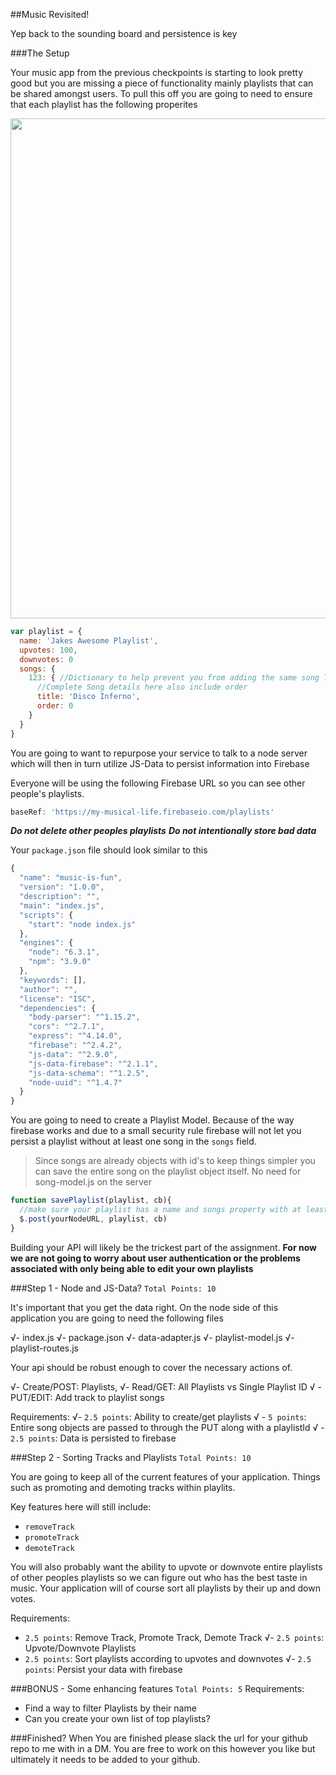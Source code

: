 ##Music Revisited!

Yep back to the sounding board and persistence is key

###The Setup

Your music app from the previous checkpoints is starting to look pretty good but you are missing a piece of functionality mainly playlists that can be shared amongst users. To pull this off you are going to need to ensure that each playlist has the following properites

<img src="https://bcw.blob.core.windows.net/public/img/music-revisited-data.jpg" width="800" />


```javascript
var playlist = {
  name: 'Jakes Awesome Playlist',
  upvotes: 100,
  downvotes: 0
  songs: {
    123: { //Dictionary to help prevent you from adding the same song Twice
      //Complete Song details here also include order
      title: 'Disco Inferno',
      order: 0
    }
  }
}
```

You are going to want to repurpose your service to talk to a node server which will then in turn utilize JS-Data to persist information into Firebase

Everyone will be using the following Firebase URL so you can see other people's playlists. 

```javascript
baseRef: 'https://my-musical-life.firebaseio.com/playlists'
```
***Do not delete other peoples playlists***
***Do not intentionally store bad data***

Your `package.json` file should look similar to this

```javascript
{
  "name": "music-is-fun",
  "version": "1.0.0",
  "description": "",
  "main": "index.js",
  "scripts": {
    "start": "node index.js" 
  },
  "engines": {
    "node": "6.3.1",
    "npm": "3.9.0"
  },
  "keywords": [],
  "author": "",
  "license": "ISC",
  "dependencies": {
    "body-parser": "^1.15.2",
    "cors": "^2.7.1",
    "express": "^4.14.0",
    "firebase": "^2.4.2",
    "js-data": "^2.9.0",
    "js-data-firebase": "^2.1.1",
    "js-data-schema": "^1.2.5",
    "node-uuid": "^1.4.7"
  }
}
```



You are going to need to create a Playlist Model. Because of the way firebase works and due to a small security rule firebase will not let you persist a playlist without at least one song in the `songs` field.


> Since songs are already objects with id's to keep things simpler you can save the entire song on the playlist object itself. No need for  song-model.js on the server

```javascript
function savePlaylist(playlist, cb){
  //make sure your playlist has a name and songs property with at least 1 song stored by its id
  $.post(yourNodeURL, playlist, cb)
}
```
Building your API will likely be the trickest part of the assignment. **For now we are not going to worry about user authentication or the problems associated with only being able to edit your own playlists**

###Step 1 -  Node and JS-Data? `Total Points: 10`

It's important that you get the data right. On the node side of this application you are going to need the following files

√- index.js
√- package.json
√- data-adapter.js
√- playlist-model.js
√- playlist-routes.js

Your api should be robust enough to cover the necessary actions of. 

√- Create/POST: Playlists,
√- Read/GET: All Playlists vs Single Playlist ID
√ - PUT/EDIT: Add track to playlist songs

Requirements:
√- `2.5 points`: Ability to create/get playlists
√ - `5 points`: Entire song objects are passed to through the PUT along with a playlistId
√ - `2.5 points`: Data is persisted to firebase

###Step 2 - Sorting Tracks and Playlists `Total Points: 10`

You are going to keep all of the current features of your application. Things such as promoting and demoting tracks within playlits.  

Key features here will still include:
- `removeTrack`
- `promoteTrack`
- `demoteTrack`

You will also probably want the ability to upvote or downvote entire playlists of other peoples playlists so we can figure out who has the best taste in music. Your application will of course sort all playlists by their up and down votes. 

Requirements:
- `2.5 points`: Remove Track, Promote Track, Demote Track
√- `2.5 points`: Upvote/Downvote Playlists
- `2.5 points`: Sort playlists according to upvotes and downvotes
√- `2.5 points`: Persist your data with firebase


###BONUS - Some enhancing features `Total Points: 5`
Requirements: 
- Find a way to filter Playlists by their name
- Can you create your own list of top playlists?

###Finished?
When You are finished please slack the url for your github repo to me with in a DM. You are free to work on this however you like but ultimately it needs to be added to your github.